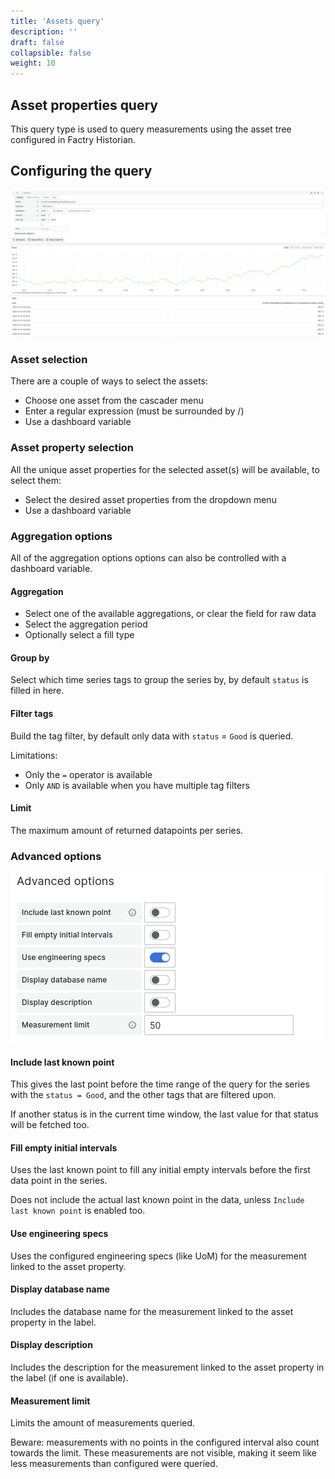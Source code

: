 ```yaml
---
title: 'Assets query'
description: ''
draft: false
collapsible: false
weight: 10
---
```


## Asset properties query

This query type is used to query measurements using the asset tree configured in Factry Historian.

## Configuring the query

![Assets query](../../images/3_queries/assets_query.png 'Assets query')

### Asset selection

There are a couple of ways to select the assets:

- Choose one asset from the cascader menu
- Enter a regular expression (must be surrounded by /)
- Use a dashboard variable

### Asset property selection

All the unique asset properties for the selected asset(s) will be available, to select them:

- Select the desired asset properties from the dropdown menu
- Use a dashboard variable

### Aggregation options

All of the aggregation options options can also be controlled with a dashboard variable.

#### Aggregation

- Select one of the available aggregations, or clear the field for raw data
- Select the aggregation period
- Optionally select a fill type

#### Group by

Select which time series tags to group the series by, by default `status` is filled in here.

#### Filter tags

Build the tag filter, by default only data with `status` = `Good` is queried.

Limitations:

- Only the `=` operator is available
- Only `AND` is available when you have multiple tag filters

#### Limit

The maximum amount of returned datapoints per series.

### Advanced options

![Advanced options](../../images/3_queries/advanced-options.png 'Advanced options')

#### Include last known point

This gives the last point before the time range of the query for the series with the `status = Good`, and the other tags that are filtered upon.

If another status is in the current time window, the last value for that status will be fetched too.

#### Fill empty initial intervals

Uses the last known point to fill any initial empty intervals before the first data point in the series.

Does not include the actual last known point in the data, unless `Include last known point` is enabled too.

#### Use engineering specs

Uses the configured engineering specs (like UoM) for the measurement linked to the asset property.

#### Display database name

Includes the database name for the measurement linked to the asset property in the label.

#### Display description

Includes the description for the measurement linked to the asset property in the label (if one is available).

#### Measurement limit

Limits the amount of measurements queried.

Beware: measurements with no points in the configured interval also count towards the limit. These measurements are not visible, making it seem like less measurements than configured were queried.
